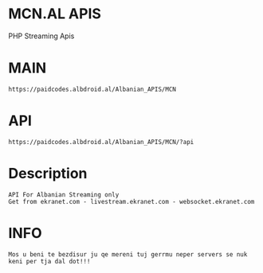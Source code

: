 # MCN.AL APIS
PHP Streaming Apis

# MAIN
    https://paidcodes.albdroid.al/Albanian_APIS/MCN

# API
    https://paidcodes.albdroid.al/Albanian_APIS/MCN/?api


# Description
    API For Albanian Streaming only
    Get from ekranet.com - livestream.ekranet.com - websocket.ekranet.com

# INFO
    Mos u beni te bezdisur ju qe mereni tuj gerrmu neper servers se nuk keni per tja dal dot!!!
